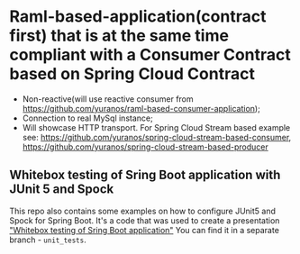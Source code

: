 # Raml-based-application(contract first) that is at the same time compliant with a Consumer Contract based on Spring Cloud Contract

- Non-reactive(will use reactive consumer from https://github.com/yuranos/raml-based-consumer-application);
- Connection to real MySql instance;
- Will showcase HTTP transport. For Spring Cloud Stream based example see: https://github.com/yuranos/spring-cloud-stream-based-consumer, https://github.com/yuranos/spring-cloud-stream-based-producer


## Whitebox testing of Sring Boot application with JUnit 5 and Spock
This repo also contains some examples on how to configure JUnit5 and Spock for Spring Boot. It's a code that was used to create a presentation ["Whitebox testing of Sring Boot application"](https://www.slideshare.net/IuriiNosenko/whitebox-testing-of-spring-boot-applications-89271319)
You can find it in a separate branch - `unit_tests`.
